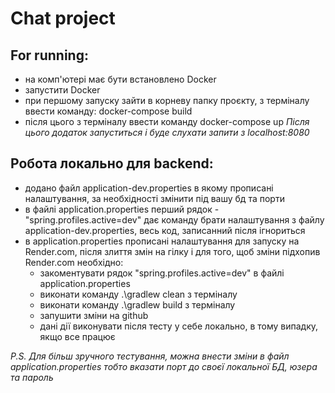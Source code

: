 # Chat project
## For running:
- на комп'ютері має бути встановлено Docker
- запустити Docker
- при першому запуску зайти в корневу папку проєкту, з терміналу ввести команду: docker-compose build
- після цього з терміналу ввести команду docker-compose up
*Після цього додаток запуститься і буде слухати запити з localhost:8080*

## Робота локально для backend:
- додано файл application-dev.properties в якому прописані налаштування, за необхідності змінити під вашу бд та порти
- в файлі application.properties перший рядок - "spring.profiles.active=dev" дає команду брати налаштування з файлу application-dev.properties, весь код, записанний після ігнориться
- в application.properties прописані налаштування для запуску на Render.com, після злиття змін на гілку і для того, щоб зміни підхопив Render.com необхідно:
    - закоментувати рядок "spring.profiles.active=dev" в файлі application.properties
    - виконати команду .\gradlew clean з терміналу
    - виконати команду .\gradlew build з терміналу
    - запушити зміни на github
    - дані дії виконувати після тесту у себе локально, в тому випадку, якщо все працює

*P.S. Для більш зручного тестування, можна внести зміни в файл application.properties тобто вказати порт до своєї локальної БД, юзера та пароль*

